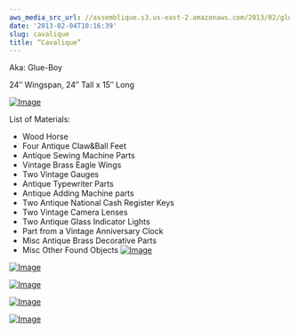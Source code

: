 ```yaml
---
aws_media_src_url: //assemblique.s3.us-east-2.amazonaws.com/2013/02/glueboy-close.jpg
date: '2013-02-04T10:16:39'
slug: cavalique
title: “Cavalique”
---
```


 Aka: Glue-Boy

 24″ Wingspan, 24″ Tall x 15″ Long

 [![Image](//assemblique.s3.us-east-2.amazonaws.com/2013/02/glueboy-close.jpg?w=487)](//assemblique.s3.us-east-2.amazonaws.com/2013/02/glueboy-close.jpg)

 List of Materials:

  * Wood Horse
 * Four Antique Claw&Ball Feet
 * Antique Sewing Machine Parts
 * Vintage Brass Eagle Wings
 * Two Vintage Gauges
 * Antique Typewriter Parts
 * Antique Adding Machine parts
 * Two Antique National Cash Register Keys
 * Two Vintage Camera Lenses
 * Two Antique Glass Indicator Lights
 * Part from a Vintage Anniversary Clock
 * Misc Antique Brass Decorative Parts
 * Misc Other Found Objects
  [![Image](//assemblique.s3.us-east-2.amazonaws.com/2013/02/sampson-rear.jpg?w=487)](//assemblique.s3.us-east-2.amazonaws.com/2013/02/sampson-rear.jpg)

 [![Image](//assemblique.s3.us-east-2.amazonaws.com/2013/02/sampson-head.jpg?w=487)](//assemblique.s3.us-east-2.amazonaws.com/2013/02/sampson-head.jpg)

 [![Image](//assemblique.s3.us-east-2.amazonaws.com/2013/02/sampson-leftside.jpg?w=487)](//assemblique.s3.us-east-2.amazonaws.com/2013/02/sampson-leftside.jpg)

 [![Image](//assemblique.s3.us-east-2.amazonaws.com/2013/02/sampson-side.jpg?w=487)](//assemblique.s3.us-east-2.amazonaws.com/2013/02/sampson-side.jpg)

 [![Image](//assemblique.s3.us-east-2.amazonaws.com/2013/02/sampson.jpg?w=487)](//assemblique.s3.us-east-2.amazonaws.com/2013/02/sampson.jpg)